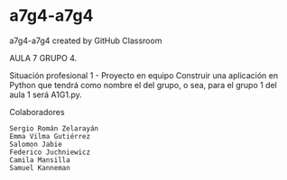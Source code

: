 # a7g4-a7g4
a7g4-a7g4 created by GitHub Classroom

AULA 7 GRUPO 4.

Situación profesional 1 - Proyecto en equipo
Construir una aplicación en Python que tendrá como nombre el del grupo, o
sea, para el grupo 1 del aula 1 será A1G1.py.

Colaboradores

    Sergio Román Zelarayán
    Emma Vilma Gutiérrez
    Salomon Jabie
    Federico Juchniewicz
    Camila Mansilla
    Samuel Kanneman
    
